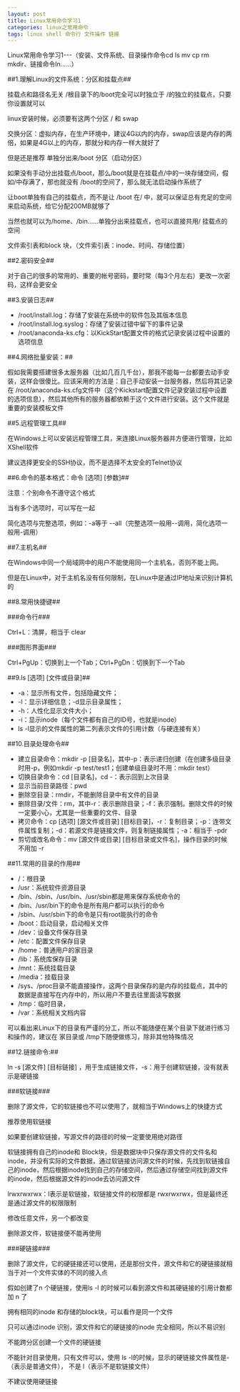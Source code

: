 ```yaml
---
layout: post
title: Linux常用命令学习1
categories: linux之常用命令
tags: linux shell 命令行 文件操作 链接
---
```



Linux常用命令学习1---（安装、文件系统、目录操作命令cd ls mv cp rm mkdir、链接命令ln……）

##1.理解Linux的文件系统：分区和挂载点##

挂载点和路径名无关 /根目录下的/boot完全可以时独立于 /的独立的挂载点，只要你设置就可以

linux安装时候，必须要有这两个分区 / 和 swap

交换分区：虚拟内存，在生产环境中，建议4G以内的内存，swap应该是内存的两倍，如果是4G以上的内存，那就分和内存一样大就好了

但是还是推荐 单独分出来/boot 分区（启动分区）

如果没有手动分出挂载点/boot，那么/boot就是在挂载点/中的一块存储空间，假如/中存满了，那也就没有 /boot的空间了，那么就无法启动操作系统了

让boot单独有自己的挂载点，而不是让 /boot 在/ 中，就可以保证总有充足的空间来启动系统，给它分配200MB就够了

当然也就可以为/home、/bin……单独分出来挂载点，也可以直接共用/ 挂载点的空间

文件索引表和block 块，（文件索引表：inode、时间、存储位置）

##2.密码安全##

对于自己的很多的常用的、重要的帐号密码，要时常（每3个月左右）更改一次密码，这样会更安全

##3.安装日志##

* /root/install.log：存储了安装在系统中的软件包及其版本信息
* /root/install.log.syslog：存储了安装过错中留下的事件记录
* /root/anaconda-ks.cfg：以KickStart配置文件的格式记录安装过程中设置的选项信息

##4.网络批量安装：##

假如我需要搭建很多太服务器（比如几百几千台），那我不能每一台都要去动手安装，这样会很傻比。应该采用的方法是：自己手动安装一台服务器，然后将其记录在 /root/anaconda-ks.cfg文件中（这个Kickstart配置文件记录安装过程中设置的选项信息），然后其他所有的服务器都依赖于这个文件进行安装。这个文件就是重要的安装模板文件

##5.远程管理工具##

在Windows上可以安装远程管理工具，来连接Linux服务器并方便进行管理，比如XShell软件

建议选择更安全的SSH协议，而不是选择不太安全的Telnet协议

##6.命令的基本格式：命令 [选项] [参数]##

注意：个别命令不遵守这个格式

当有多个选项时，可以写在一起

简化选项与完整选项，例如：-a等于 --all（完整选项一般用--调用，简化选项一般用-调用）
    
##7.主机名##

在Windows中同一个局域网中的用户不能使用同一个主机名，否则不能上网。

但是在Linux中，对于主机名没有任何限制，在Linux中是通过IP地址来识别计算机的

##8.常用快捷键##

###命令行###

Ctrl+L：清屏，相当于 clear

###图形界面###

Ctrl+PgUp：切换到上一个Tab；Ctrl+PgDn：切换到下一个Tab

##9.ls [选项] [文件或目录]##

* -a：显示所有文件，包括隐藏文件；
* -l：显示详细信息；-d显示目录属性；
* -h：人性化显示文件大小；
* -i：显示inode（每个文件都有自己的ID号，也就是inode）
* ls -l显示的文件属性的第二列表示文件的引用计数（与硬连接有关）

##10.目录处理命令##

* 建立目录命令：mkdir -p [目录名]，其中-p：表示递归创建（在创建多级目录时用-p，例如mkdir -p test/test1；创建单级目录时不用：mkdir test）
* 切换目录命令：cd [目录名]，cd -：表示回到上次目录
* 显示当前目录路径：pwd
* 删除空目录：rmdir，不能删除目录中有文件的目录
* 删除目录/文件：rm，其中-r：表示删除目录；-f：表示强制。删除文件的时候一定要小心，尤其是一些重要的文件、目录
* 拷贝命令：cp [选项] [源文件或目录] [目标目录]，-r：复制目录；-p：连带文件属性复制；-d：若源文件是链接文件，则复制链接属性；-a：相当于 -pdr
* 剪切或改名命令：mv [源文件或目录] [目标目录或文件名]，操作目录的时候不用加 -r

##11.常用的目录的作用##

* /：根目录
* /usr：系统软件资源目录
* /bin、/sbin、/usr/bin、/usr/sbin都是用来保存系统命令的
* /bin、/usr/bin下的命令是所有用户都可以执行的命令
* /sbin、/usr/sbin下的命令是只有root能执行的命令
* /boot：启动目录，启动相关文件
* /dev：设备文件保存目录
* /etc：配置文件保存目录
* /home：普通用户的家目录
* /lib：系统库保存目录
* /mnt：系统挂载目录
* /media：挂载目录
* /sys、/proc目录不能直接操作，这两个目录保存的是内存的挂载点，其中的数据是直接写在内存中的，所以用户不要去往里面读写数据
* /tmp：临时目录，
* /var：系统相关文档内容

可以看出来Linux下的目录有严谨的分工，所以不能随便在某个目录下就进行练习和操作的，建议在 家目录或 /tmp下随便做练习，除非其他特殊情况

##12.链接命令:##


ln -s [源文件] [目标链接] ，用于生成链接文件，-s：用于创建软链接，没有就表示是硬链接

###软链接###

删除了源文件，它的软链接也不可以使用了，就相当于Windows上的快捷方式

推荐使用软链接

如果要创建软链接，写源文件的路径的时候一定要使用绝对路径

软链接拥有自己的inode和 Block块，但是数据块中只保存源文件的文件名和inode，并没有实际的文件数据，通过软链接访问源文件的时候，先找到软链接自己的inode，然后根据inode找到自己的存储空间，然后通过存储空间找到源文件的inode，然后根据源文件的inode去访问源文件

lrwxrwxrwx：l表示是软链接，软链接文件的权限都是 rwxrwxrwx，但是最终还是通过源文件的权限限制

修改任意文件，另一个都改变

删除源文件，软链接便不能再使用

###硬链接###

删除了源文件，它的硬链接还可以使用，还是那份文件，源文件和它的硬链接就相当于对一个文件实体的不同的接入点

假如创建了n 个硬链接，使用ls -l 的时候可以看到源文件和其硬链接的引用计数都加 n 了

拥有相同的inode 和存储的block块，可以看作是同一个文件

只可以通过inode 识别，源文件和它的硬链接的inode 完全相同，所以不易识别

不能跨分区创建一个文件的硬链接

不能针对目录使用，只有文件可以，使用 ls -l的时候，显示的硬链接文件属性是-（表示是普通文件）， 不是 l（表示不是软链接文件）

不建议使用硬链接
        